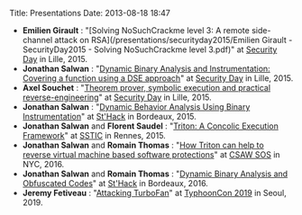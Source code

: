 Title: Presentations
Date: 2013-08-18 18:47

 * **Emilien Girault** : "[Solving NoSuchCrackme level 3: A remote side-channel attack on RSA](/presentations/securityday2015/Emilien Girault - SecurityDay2015 - Solving NoSuchCrackme level 3.pdf)" at [Security Day](https://securitydaylille1.github.io/) in Lille, 2015.
 * **Jonathan Salwan** : "[Dynamic Binary Analysis and Instrumentation: Covering a function using a DSE approach](/presentations/securityday2015/SecurityDay2015_dynamic_symbolic_execution_Jonathan_Salwan.pdf)" at [Security Day](https://securitydaylille1.github.io/) in Lille, 2015.
 * **Axel Souchet** : "[Theorem prover, symbolic execution and practical reverse-engineering](/presentations/securityday2015/SecDay-Lille-2015-Axel-0vercl0k-Souchet.html)" at [Security Day](https://securitydaylille1.github.io/) in Lille, 2015.
 * **Jonathan Salwan** : "[Dynamic Behavior Analysis Using Binary Instrumentation](/presentations/sthack2015/StHack2015_Dynamic_Behavior_Analysis_using_Binary_Instrumentation_Jonathan_Salwan.pdf)" at [St'Hack](https://www.sthack.fr/en) in Bordeaux, 2015.
 * **Jonathan Salwan** and **Florent Saudel** : "[Triton: A Concolic Execution Framework](/presentations/sstic2015/SSTIC2015_Triton_Concolic_Execution_FrameWork_FSaudel_JSalwan.pdf)" at [SSTIC](https://www.sstic.org/) in Rennes, 2015.
 * **Jonathan Salwan** and **Romain Thomas** : "[How Triton can help to reverse virtual machine based software protections](/presentations/csaw2016/csaw2016-sos-rthomas-jsalwan.pdf)" at [CSAW SOS](https://csaw.engineering.nyu.edu/events/security-open-source-workshop) in NYC, 2016.
 * **Jonathan Salwan** and **Romain Thomas** : "[Dynamic Binary Analysis and Obfuscated Codes](/presentations/sthack2016/sthack2016-rthomas-jsalwan.pdf)" at [St'Hack](https://www.sthack.fr/) in Bordeaux, 2016.
 * **Jeremy Fetiveau** : "[Attacking TurboFan](/presentations/typhooncon2019/AttackingTurboFan_TyphoonCon_2019.pdf)" at [TyphoonCon 2019](https://typhooncon.com/) in Seoul, 2019.
 
